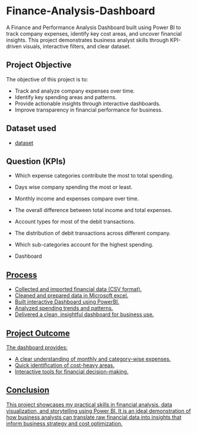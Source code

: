 # Finance-Analysis-Dashboard
A Finance and Performance Analysis Dashboard built using Power BI to track company expenses, identify key cost areas, and uncover financial insights. This project demonstrates business analyst skills through KPI-driven visuals, interactive filters, and clear dataset. 

## Project Objective
The objective of this project is to:
- Track and analyze company expenses over time.
- Identify key spending areas and patterns.
- Provide actionable insights through interactive dashboards.
- Improve transparency in financial performance for business.

## Dataset used
- <a href="https://github.com/Anish7000/Finance-Analysis-Dashboard/blob/main/Finance_Expenses.csv">dataset</a>

## Question (KPIs)
- Which expense categories contribute the most to total spending.
- Days wise company spending the most or least.
- Monthly income and expenses compare over time.
- The overall difference between total income and total expenses.
- Account types for most of the debit transactions.
- The distribution of debit transactions across different company.
- Which sub-categories account for the highest spending. 

- Dashboard <a href="https://github.com/Anish7000/Finance-Analysis-Dashboard/blob/main/Finance%20Screenshot.png">

## Process
- Collected and imported financial data (CSV format).
- Cleaned and prepared data in Microsoft excel.
- Built interactive Dashboard using PowerBI.
- Analyzed spending trends and patterns.
- Delivered a clean, insightful dashboard for business use.

  
## Project Outcome
The dashboard provides:
- A clear understanding of monthly and category-wise expenses.
- Quick identification of cost-heavy areas.
- Interactive tools for financial decision-making.

## Conclusion

This project showcases my practical skills in financial analysis, data visualization, and storytelling using Power BI. It is an ideal demonstration of how business analysts can translate raw financial data into insights that inform business strategy and cost optimization.
